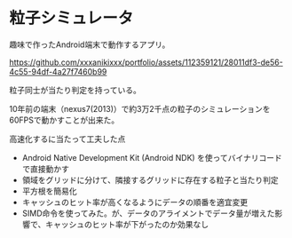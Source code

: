 # 粒子シミュレータ
趣味で作ったAndroid端末で動作するアプリ。




https://github.com/xxxanikixxx/portfolio/assets/112359121/28011df3-de56-4c55-94df-4a27f7460b99






粒子同士が当たり判定を持っている。

10年前の端末（nexus7(2013)）で約3万2千点の粒子のシミュレーションを60FPSで動かすことが出来た。

高速化するに当たって工夫した点
 - Android Native Development Kit (Android NDK) を使ってバイナリコードで直接動かす
 - 領域をグリッドに分けて、隣接するグリッドに存在する粒子と当たり判定
 - 平方根を簡易化
 - キャッシュのヒット率が高くなるようにデータの順番を適宜変更
 - SIMD命令を使ってみた。が、データのアライメントでデータ量が増えた影響で、キャッシュのヒット率が下がったのか効果なし
